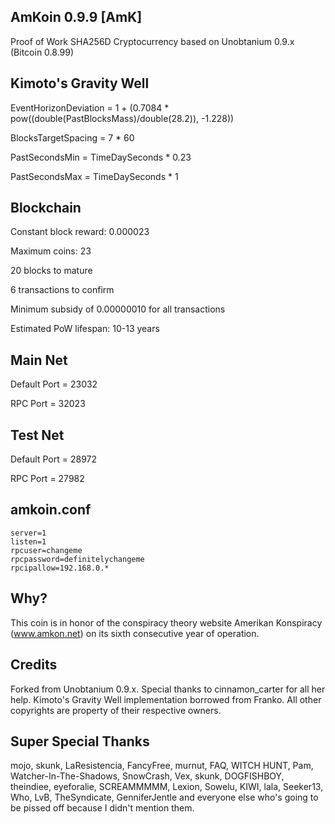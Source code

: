 AmKoin 0.9.9 [AmK]
------------------
Proof of Work SHA256D Cryptocurrency based on Unobtanium 0.9.x (Bitcoin 0.8.99)

Kimoto's Gravity Well
---------------------
 EventHorizonDeviation = 1 + (0.7084 * pow((double(PastBlocksMass)/double(28.2)), -1.228))
 
 BlocksTargetSpacing = 7 * 60
 
 PastSecondsMin = TimeDaySeconds * 0.23
 
 PastSecondsMax = TimeDaySeconds * 1
 
Blockchain
----------
Constant block reward: 0.000023

Maximum coins: 23

20 blocks to mature

6 transactions to confirm

Minimum subsidy of 0.00000010 for all transactions

Estimated PoW lifespan: 10-13 years

Main Net
--------
Default Port = 23032

RPC Port = 32023

Test Net
--------
Default Port = 28972

RPC Port = 27982

amkoin.conf
-----------

    server=1
    listen=1
    rpcuser=changeme
    rpcpassword=definitelychangeme
    rpcipallow=192.168.0.*


Why?
----
This coin is in honor of the conspiracy theory website Amerikan Konspiracy (www.amkon.net) on its sixth consecutive year of operation.

Credits
-------
Forked from Unobtanium 0.9.x. Special thanks to cinnamon_carter for all her help. Kimoto's Gravity Well implementation borrowed from Franko. All other copyrights are property of their respective owners.

Super Special Thanks
--------------------
mojo, skunk, LaResistencia, FancyFree, murnut, FAQ, WITCH HUNT, Pam, Watcher-In-The-Shadows, SnowCrash, Vex, skunk, DOGFISHBOY, theindiee, eyeforalie, SCREAMMMMM, Lexion, Sowelu, KIWI, lala, Seeker13, Who, LvB, TheSyndicate, GenniferJentle and everyone else who's going to be pissed off because I didn't mention them.
